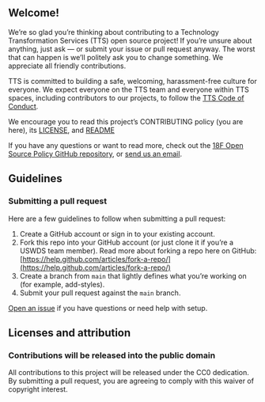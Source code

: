 ## Welcome!

We’re so glad you’re thinking about contributing to a Technology Transformation Services (TTS) open source project! If you’re unsure about anything, just ask — or submit your issue or pull request anyway. The worst that can happen is we’ll politely ask you to change something. We appreciate all friendly contributions.

TTS is committed to building a safe, welcoming, harassment-free culture for everyone. We expect everyone on the TTS team and everyone within TTS spaces, including contributors to our projects, to follow the [TTS Code of Conduct](https://github.com/18F/code-of-conduct/blob/main/code-of-conduct.md).

We encourage you to read this project’s CONTRIBUTING policy (you are here), its [LICENSE](LICENSE.md), and [README](README.md)

If you have any questions or want to read more, check out the [18F Open Source Policy GitHub repository](https://github.com/18f/open-source-policy), or [send us an email](mailto:18f@gsa.gov).

## Guidelines

### Submitting a pull request

Here are a few guidelines to follow when submitting a pull request:

1. Create a GitHub account or sign in to your existing account.
1. Fork this repo into your GitHub account (or just clone it if you’re a USWDS team member). Read more about forking a repo here on GitHub:
   [https://help.github.com/articles/fork-a-repo/](https://help.github.com/articles/fork-a-repo/)
1. Create a branch from `main` that lightly defines what you’re working on (for example, add-styles).
1. Submit your pull request against the `main` branch.

[Open an issue](https://github.com/uswds/uswds/issues/new) if you have questions or need help with setup.

## Licenses and attribution

### Contributions will be released into the public domain

All contributions to this project will be released under the CC0
dedication. By submitting a pull request, you are agreeing to comply
with this waiver of copyright interest.

[node.js]: https://nodejs.org
[gulp]: http://gulpjs.com/
[yarn]: https://yarnpkg.com/
[eslint]: http://eslint.org/
[stylelint]: https://stylelint.io/
